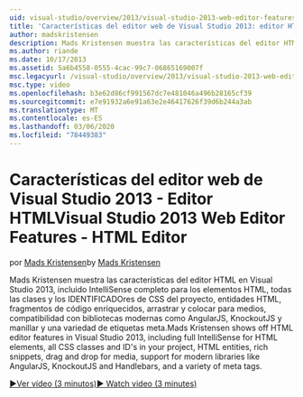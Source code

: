 ```yaml
---
uid: visual-studio/overview/2013/visual-studio-2013-web-editor-features-html-editor
title: 'Características del editor web de Visual Studio 2013: editor HTML | Microsoft Docs'
author: madskristensen
description: Mads Kristensen muestra las características del editor HTML en Visual Studio 2013, incluido IntelliSense completo para los elementos HTML, todos los IDENTIFICADOres y clases CSS del proyecto...
ms.author: riande
ms.date: 10/17/2013
ms.assetid: 5a6b4558-0555-4cac-99c7-06865169007f
msc.legacyurl: /visual-studio/overview/2013/visual-studio-2013-web-editor-features-html-editor
msc.type: video
ms.openlocfilehash: b3e62d86cf991567dc7e481046a496b28165cf39
ms.sourcegitcommit: e7e91932a6e91a63e2e46417626f39d6b244a3ab
ms.translationtype: MT
ms.contentlocale: es-ES
ms.lasthandoff: 03/06/2020
ms.locfileid: "78449383"
---
```

# <a name="visual-studio-2013-web-editor-features---html-editor"></a><span data-ttu-id="5bc36-103">Características del editor web de Visual Studio 2013 - Editor HTML</span><span class="sxs-lookup"><span data-stu-id="5bc36-103">Visual Studio 2013 Web Editor Features - HTML Editor</span></span>

<span data-ttu-id="5bc36-104">por [Mads Kristensen](https://github.com/madskristensen)</span><span class="sxs-lookup"><span data-stu-id="5bc36-104">by [Mads Kristensen](https://github.com/madskristensen)</span></span>

<span data-ttu-id="5bc36-105">Mads Kristensen muestra las características del editor HTML en Visual Studio 2013, incluido IntelliSense completo para los elementos HTML, todas las clases y los IDENTIFICADOres de CSS del proyecto, entidades HTML, fragmentos de código enriquecidos, arrastrar y colocar para medios, compatibilidad con bibliotecas modernas como AngularJS, KnockoutJS y manillar y una variedad de etiquetas meta.</span><span class="sxs-lookup"><span data-stu-id="5bc36-105">Mads Kristensen shows off HTML editor features in Visual Studio 2013, including full IntelliSense for HTML elements, all CSS classes and ID's in your project, HTML entities, rich snippets, drag and drop for media, support for modern libraries like AngularJS, KnockoutJS and Handlebars, and a variety of meta tags.</span></span>

[<span data-ttu-id="5bc36-106">&#9654;Ver vídeo (3 minutos)</span><span class="sxs-lookup"><span data-stu-id="5bc36-106">&#9654; Watch video (3 minutes)</span></span>](https://channel9.msdn.com/Blogs/ASP-NET-Site-Videos/visual-studio-2013-web-editor-features-html-editor)
